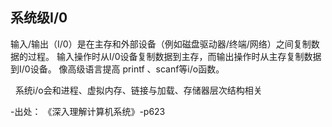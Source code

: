 ## 系统级I/0

输入/输出（I/0）是在主存和外部设备（例如磁盘驱动器/终端/网络）之间复制数据的过程。 输入操作时从I/0设备复制数据到主存，而输出操作时从主存复制数据到I/0设备。 像高级语言提高 printf 、scanf等i/o函数。

  系统i/o会和进程、虚拟内存、链接与加载、存储器层次结构相关  

\-出处： 《深入理解计算机系统》-p623

